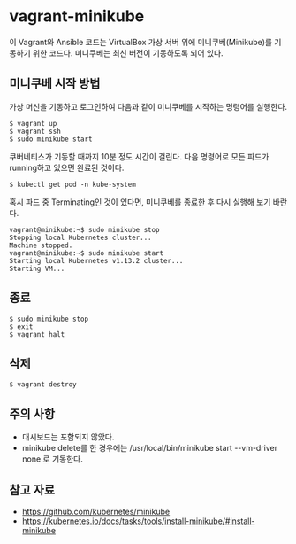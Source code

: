 # vagrant-minikube

이 Vagrant와 Ansible 코드는 VirtualBox 가상 서버 위에 미니쿠베(Minikube)를 기동하기 위한 코드다. 
미니쿠베는 최신 버전이 기동하도록 되어 있다. 


## 미니쿠베 시작 방법 

가상 머신을 기동하고 로그인하여 다음과 같이 미니쿠베를 시작하는 명령어를 실행한다. 

~~~
$ vagrant up
$ vagrant ssh
$ sudo minikube start
~~~

쿠버네티스가 기동할 때까지 10분 정도 시간이 걸린다. 다음 명령어로 모든 파드가 running하고 있으면 완료된 것이다. 

~~~
$ kubectl get pod -n kube-system
~~~

혹시 파드 중 Terminating인 것이 있다면, 미니쿠베를 종료한 후 다시 실행해 보기 바란다. 

~~~
vagrant@minikube:~$ sudo minikube stop
Stopping local Kubernetes cluster...
Machine stopped.
vagrant@minikube:~$ sudo minikube start
Starting local Kubernetes v1.13.2 cluster...
Starting VM...
~~~


## 종료

~~~
$ sudo minikube stop
$ exit
$ vagrant halt
~~~


## 삭제

~~~
$ vagrant destroy
~~~


## 주의 사항

* 대시보드는 포함되지 않았다. 
* minikube delete를 한 경우에는 /usr/local/bin/minikube start --vm-driver none 로 기동한다. 

## 참고 자료

* https://github.com/kubernetes/minikube
* https://kubernetes.io/docs/tasks/tools/install-minikube/#install-minikube
